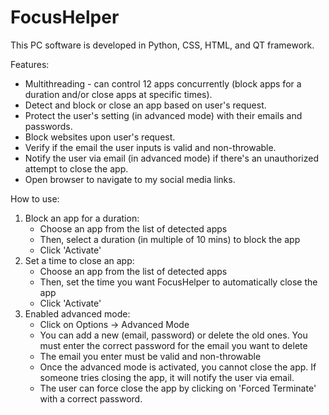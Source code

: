 # FocusHelper
This PC software is developed in Python, CSS, HTML, and QT framework.

Features: 
- Multithreading - can control 12 apps concurrently (block apps for a duration and/or close apps at specific times).
- Detect and block or close an app based on user's request. 
- Protect the user's setting (in advanced mode) with their emails and passwords. 
- Block websites upon user's request.
- Verify if the email the user inputs is valid and non-throwable. 
- Notify the user via email (in advanced mode) if there's an unauthorized attempt to close the app. 
- Open browser to navigate to my social media links.  

How to use:
1. Block an app for a duration: 
   - Choose an app from the list of detected apps 
   - Then, select a duration (in multiple of 10 mins) to block the app
   - Click 'Activate'
2. Set a time to close an app:
   - Choose an app from the list of detected apps
   - Then, set the time you want FocusHelper to automatically close the app
   - Click 'Activate'
3. Enabled advanced mode:
   - Click on Options -> Advanced Mode
   - You can add a new (email, password) or delete the old ones. You must enter the correct password for the email you want to delete
   - The email you enter must be valid and non-throwable
   - Once the advanced mode is activated, you cannot close the app. If someone tries closing the app, it will notify the user via email. 
   - The user can force close the app by clicking on 'Forced Terminate' with a correct password. 
